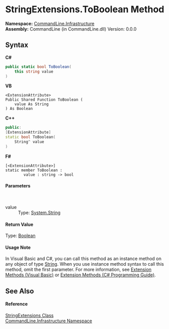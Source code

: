# StringExtensions.ToBoolean Method 
 

**Namespace:**&nbsp;<a href="N_CommandLine_Infrastructure">CommandLine.Infrastructure</a><br />**Assembly:**&nbsp;CommandLine (in CommandLine.dll) Version: 0.0.0

## Syntax

**C#**<br />
``` C#
public static bool ToBoolean(
	this string value
)
```

**VB**<br />
``` VB
<ExtensionAttribute>
Public Shared Function ToBoolean ( 
	value As String
) As Boolean
```

**C++**<br />
``` C++
public:
[ExtensionAttribute]
static bool ToBoolean(
	String^ value
)
```

**F#**<br />
``` F#
[<ExtensionAttribute>]
static member ToBoolean : 
        value : string -> bool 

```


#### Parameters
&nbsp;<dl><dt>value</dt><dd>Type: <a href="https://docs.microsoft.com/dotnet/api/system.string" target="_blank">System.String</a><br /></dd></dl>

#### Return Value
Type: <a href="https://docs.microsoft.com/dotnet/api/system.boolean" target="_blank">Boolean</a>

#### Usage Note
In Visual Basic and C#, you can call this method as an instance method on any object of type <a href="https://docs.microsoft.com/dotnet/api/system.string" target="_blank">String</a>. When you use instance method syntax to call this method, omit the first parameter. For more information, see <a href="https://docs.microsoft.com/dotnet/visual-basic/programming-guide/language-features/procedures/extension-methods">Extension Methods (Visual Basic)</a> or <a href="https://docs.microsoft.com/dotnet/csharp/programming-guide/classes-and-structs/extension-methods">Extension Methods (C# Programming Guide)</a>.

## See Also


#### Reference
<a href="T_CommandLine_Infrastructure_StringExtensions">StringExtensions Class</a><br /><a href="N_CommandLine_Infrastructure">CommandLine.Infrastructure Namespace</a><br />